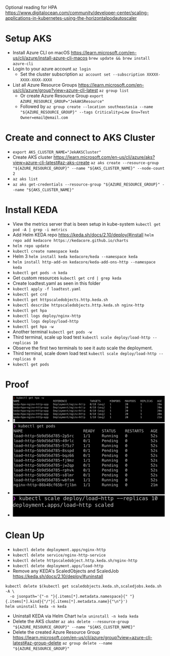 Optional reading for HPA https://www.digitalocean.com/community/developer-center/scaling-applications-in-kubernetes-using-the-horizontalpodautoscaler

# Setup AKS
- Install Azure CLI on macOS  https://learn.microsoft.com/en-us/cli/azure/install-azure-cli-macos `brew update && brew install azure-cli`
- Login to your azure account `az login`
    - Set the cluster subscription `az account set --subscription XXXXX-XXXX-XXXX-XXXX`
- List all Azure Resource Groups https://learn.microsoft.com/en-us/cli/azure/group?view=azure-cli-latest `az group list`
    - Or create Azure Resource Group `export AZURE_RESOURCE_GROUP="JekAKSResource"`
    - Followed by `az group create --location southeastasia --name "${AZURE_RESOURCE_GROUP}" --tags Criticality=Low Env=Test Owner=email@email.com`

# Create and connect to AKS Cluster
- `export AKS_CLUSTER_NAME="JekAKSCluster"`
- Create AKS cluster https://learn.microsoft.com/en-us/cli/azure/aks?view=azure-cli-latest#az-aks-create `az aks create --resource-group "${AZURE_RESOURCE_GROUP}" --name "${AKS_CLUSTER_NAME}" --node-count 2`
- `az aks list`
- `az aks get-credentials --resource-group "${AZURE_RESOURCE_GROUP}" --name "${AKS_CLUSTER_NAME}"` 

# Install KEDA
- View the metrics server that is been setup in kube-system `kubectl get pod -A | grep -i metrics`
- Add Helm KEDA repo https://keda.sh/docs/2.10/deploy/#install `helm repo add kedacore https://kedacore.github.io/charts`
- `helm repo update`
- `kubectl create namespace keda`
- Helm 3 `helm install keda kedacore/keda --namespace keda`
- `helm install http-add-on kedacore/keda-add-ons-http --namespace keda`
- `kubectl get pods -n keda`
- Get custom resources `kubectl get crd | grep keda` 
- Create loadtest.yaml as seen in this folder
- `kubectl apply -f loadtest.yaml`
- `kubectl get crd`
- `kubectl get httpscaledobjects.http.keda.sh`
- `kubectl describe httpscaledobjects.http.keda.sh nginx-http`
- `kubectl get hpa`
- `kubectl logs deploy/nginx-http`
- `kubectl logs deploy/load-http`
- `kubectl get hpa -w`
- Another terminal `kubectl get pods -w`
- Third terminal, scale up load test `kubectl scale deploy/load-http --replicas 10`
- Observe the first two terminals to see it auto scale the deployment.
- Third terminal, scale down load test `kubectl scale deploy/load-http --replicas 0`
- `kubectl get pods`

# Proof
- ![](1.png)
- ![](2.png)
- ![](3.png)

# Clean Up
- `kubectl delete deployment.apps/nginx-http`
- `kubectl delete service/nginx-http-service`
- `kubectl delete httpscaledobject.http.keda.sh/nginx-http`
- `kubectl delete deployment.apps/load-http`
- Remove any KEDA's ScaledObjects and ScaledJob https://keda.sh/docs/2.10/deploy/#uninstall
```
kubectl delete $(kubectl get scaledobjects.keda.sh,scaledjobs.keda.sh -A \
  -o jsonpath='{"-n "}{.items[*].metadata.namespace}{" "}{.items[*].kind}{"/"}{.items[*].metadata.name}{"\n"}')
helm uninstall keda -n keda
```
- Uninstall KEDA via Helm Chart `helm uninstall -n keda keda`
- Delete the AKS cluster `az aks delete --resource-group "${AZURE_RESOURCE_GROUP}" --name "${AKS_CLUSTER_NAME}"`
- Delete the created Azure Resource Group https://learn.microsoft.com/en-us/cli/azure/group?view=azure-cli-latest#az-group-delete `az group delete --name "${AZURE_RESOURCE_GROUP}"`
